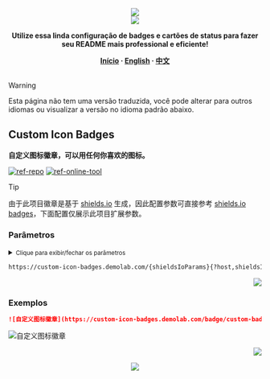 <a name="readme-top"></a>

<div align="center">
  <div>
    <img src="https://capsule-render.vercel.app/api?type=waving&color=4D908E&height=160&section=header">
  </div>
  <a href="https://github.com/xiaohuohumax/readme-widget-hub">
    <img src="https://readme-typing-svg.demolab.com?font=Fira+Code&size=32&pause=1000&width=416&height=68&lines=%F0%9F%8E%96%EF%B8%8FReadme+Widget+Hub%F0%9F%8E%96%EF%B8%8F"/>
  </a>
  <p><b>Utilize essa linda configuração de badges e cartões de status para fazer seu README mais professional e eficiente!</b></p>
  <div>
    <b>
       <a href="/README_pt-BR.md">Início</a>
      · <a href="README_en-US.md">English</a>
      · <a href="README.md">中文</a>
    </b>
  </div>
  <br/>
</div>

> [!Warning]
> Esta página não tem uma versão traduzida, você pode alterar para outros idiomas ou visualizar a versão no idioma padrão abaixo.

## Custom Icon Badges

**自定义图标徽章，可以用任何你喜欢的图标。**

[![ref-repo]](https://github.com/DenverCoder1/custom-icon-badges)
[![ref-online-tool]](https://custom-icon-badges.demolab.com/)

> [!Tip]
> 由于此项目徽章是基于 [shields.io](https://shields.io/) 生成，因此配置参数可直接参考 [shields.io badges](https://shields.io/badges)，下面配置仅展示此项目扩展参数。

### Parâmetros

<details >
<summary><small>Clique para exibir/fechar os parâmetros</small></summary><p></p>

| Nome | Tipo | Obrigatório | Padrão | Descrição | Mais Observações |
| -------------------- | -------------------- | ------------------------ | ----------------------- | --------------------------- | ------------------------------- |
| ![ref-params] | | | | | |
| `shieldsIoParams` | `any` | `true` |  | [shields.io 徽章路径参数](https://shields.io/badges) | 例如：`badge/...`（静态徽章） `github/...`（Github 相关）。 |
| ![ref-querys] | | | | | |
| `host` | `string` |  | `img.shields.io` | 使用不同的徽章托管服务 | 可选值：`staging.shields.io` `img.shields.io`。 |
| `logo` | `string` |  |  | 自定义图标名称 | 即自己上传图标时设置的名称。 |
| `logoSource` | `string` |  |  | 自定义图标来源 | 可选值：`feather`。 |
| `shieldsIoQuerys` | `any` |  |  | [shields.io 徽章查询参数](https://shields.io/badges) | 例如：`logoColor`（图标颜色） `style`（徽章样式）等。 |

</details>

```txt
https://custom-icon-badges.demolab.com/{shieldsIoParams}{?host,shieldsIoQuerys}
```

<p align="right"><a href="#readme-top"><img src="https://img.shields.io/badge/Voltar%20para%20topo-555555?style=for-the-badge"></a></p>

### Exemplos

```markdown
![自定义图标徽章](https://custom-icon-badges.demolab.com/badge/custom-badge-blue.svg?logo=paintbrush&logoColor=white)
```

<div>
  <img src="https://custom-icon-badges.demolab.com/badge/custom-badge-blue.svg?logo=paintbrush&#38;logoColor=white" alt="自定义图标徽章" />
</div>

<p align="right"><a href="#readme-top"><img src="https://img.shields.io/badge/Voltar%20para%20topo-555555?style=for-the-badge"></a></p>

<div align="center">
  <img src="https://capsule-render.vercel.app/api?type=waving&color=4D908E&height=100&section=footer">
</div>

[ref-params]: https://img.shields.io/badge/Caminho%20dos%20Parâmetros-526E86

[ref-querys]: https://img.shields.io/badge/Parâmetros%20de%20Consulta-526E86

[ref-action-outputs]: https://img.shields.io/badge/Ações%20de%20Saídas-526E86

[ref-repo]: https://img.shields.io/badge/Repositório-555555?style=for-the-badge&logo=github

[ref-online-tool]: https://img.shields.io/badge/Ferramentas%20Online-F94144?style=for-the-badge&logo=data:image/svg+xml;base64,PHN2ZyB4bWxucz0iaHR0cDovL3d3dy53My5vcmcvMjAwMC9zdmciIGNsYXNzPSJpb25pY29uIiB2aWV3Qm94PSIwIDAgNTEyIDUxMiI+PHBhdGggZD0iTTIwOCAzNTJoLTY0YTk2IDk2IDAgMDEwLTE5Mmg2NE0zMDQgMTYwaDY0YTk2IDk2IDAgMDEwIDE5MmgtNjRNMTYzLjI5IDI1NmgxODcuNDIiIGZpbGw9Im5vbmUiIHN0cm9rZT0iI2ZmZiIgc3Ryb2tlLWxpbmVjYXA9InJvdW5kIiBzdHJva2UtbGluZWpvaW49InJvdW5kIiBzdHJva2Utd2lkdGg9IjM2Ii8+PC9zdmc+
